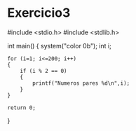 # Exercicio3

#include <stdio.h>
#include <stdlib.h>

int main()
{
    system("color 0b");
    int i;

    for (i=1; i<=200; i++)
    {
        if (i % 2 == 0)
        {
            printf("Numeros pares %d\n",i);
        }
    }

    return 0;
}

